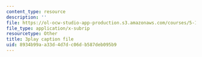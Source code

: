 ```yaml
---
content_type: resource
description: ''
file: https://ol-ocw-studio-app-production.s3.amazonaws.com/courses/5-111-principles-of-chemical-science-fall-2008/8934b99aa33d4d7dc06db587deb095b9_qTrw6f_sbOw.srt
file_type: application/x-subrip
resourcetype: Other
title: 3play caption file
uid: 8934b99a-a33d-4d7d-c06d-b587deb095b9
---
```


